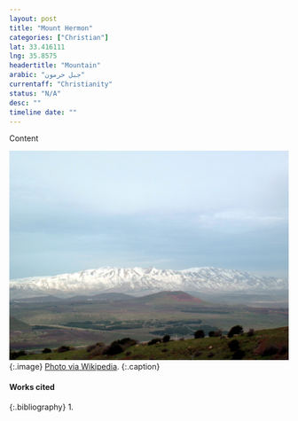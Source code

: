 ```yaml
---
layout: post
title: "Mount Hermon"
categories: ["Christian"]
lat: 33.416111
lng: 35.8575
headertitle: "Mountain"
arabic: "جبل حرمون"
currentaff: "Christianity"
status: "N/A"
desc: ""
timeline date: ""
---
```

Content

![Mount Hermon](images/hermon.jpeg)
   {:.image}
[Photo via Wikipedia](https://en.wikipedia.org/wiki/Mount_Hermon#/media/File:Hermonsnow.jpg).
   {:.caption}

#### Works cited

{:.bibliography}
1. 